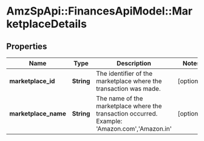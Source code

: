 # AmzSpApi::FinancesApiModel::MarketplaceDetails

## Properties
Name | Type | Description | Notes
------------ | ------------- | ------------- | -------------
**marketplace_id** | **String** | The identifier of the marketplace where the transaction was made. | [optional] 
**marketplace_name** | **String** | The name of the marketplace where the transaction occurred.   Example: &#x27;Amazon.com&#x27;,&#x27;Amazon.in&#x27; | [optional] 

